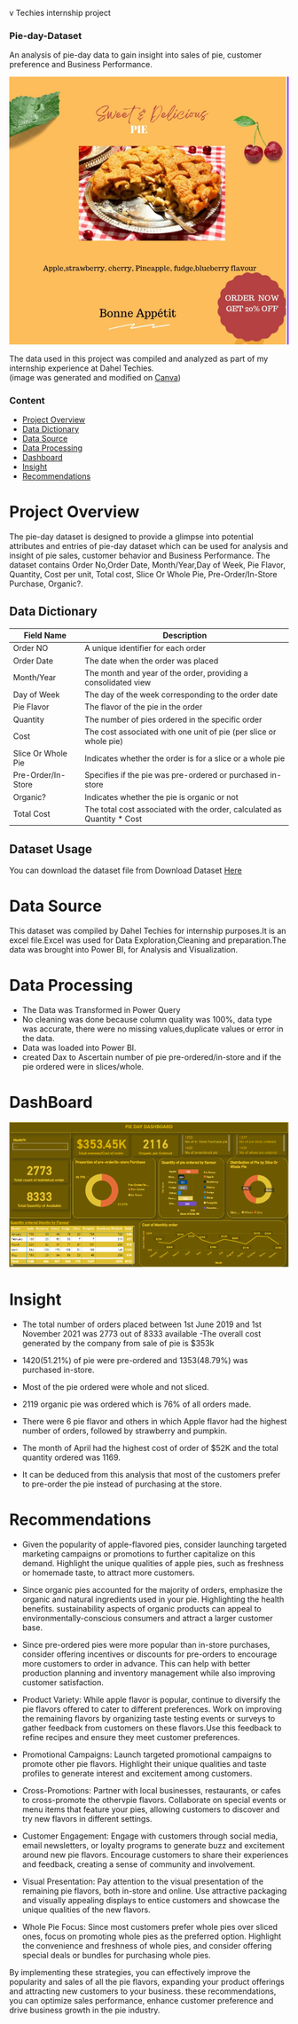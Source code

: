 
v Techies internship project 

### Pie-day-Dataset
An analysis of pie-day data to gain insight into sales of pie, customer preference and Business Performance.

<!-- Banner Text -->
<img src="https://github.com/TolaniAdedunmola/Pie-Day-Dataset/blob/main/pie%20image.jpg">

The data used in this project was compiled and analyzed as part of my internship experience at Dahel Techies.  
(image was generated and modified on [Canva](https://www.canva.com))

### Content

- [Project Overview](#project-overview)
- [Data Dictionary](#data-dictionary)
- [Data Source](#data-source)
- [Data Processing](#data-processing)
- [Dashboard](#dashboard)
- [Insight](#insight)
- [Recommendations](#recommendations)

# Project Overview 

The pie-day dataset is designed to provide a glimpse into potential attributes and entries of pie-day dataset which can be used for analysis and insight of pie sales, customer behavior and Business Performance. 
 The dataset contains Order No,Order Date, Month/Year,Day of Week, Pie Flavor, Quantity, Cost per unit, Total  cost, Slice Or Whole Pie, Pre-Order/In-Store Purchase, Organic?.


## Data Dictionary

| Field Name             | Description                                                                 |
|------------------------|-----------------------------------------------------------------------------|
| Order NO               | A unique identifier for each order                                          |
| Order Date             | The date when the order was placed                                          |
| Month/Year             | The month and year of the order, providing a consolidated view              |
| Day of Week            | The day of the week corresponding to the order date                          |
| Pie Flavor             | The flavor of the pie in the order                                           |
| Quantity               | The number of pies ordered in the specific order                             |
| Cost                   | The cost associated with one unit of pie (per slice or whole pie)           |
| Slice Or Whole Pie     | Indicates whether the order is for a slice or a whole pie                   |
| Pre-Order/In-Store     | Specifies if the pie was pre-ordered or purchased in-store                  |
| Organic?               | Indicates whether the pie is organic or not                                 |
| Total Cost             | The total cost associated with the order, calculated as Quantity * Cost      |



## Dataset Usage
You can download the dataset file from Download Dataset [Here](https://view.officeapps.live.com/op/view.aspx?src=https%3A%2F%2Fraw.githubusercontent.com%2FTolaniAdedunmola%2FPie-Day-Dataset%2Fmain%2FPie%2520Day%2520Dataset.xlsx&wdOrigin=BROWSELINK)




# Data Source 

This dataset was compiled by Dahel Techies for internship purposes.It is an excel file.Excel was used for Data Exploration,Cleaning and preparation.The data was brought into Power BI, for Analysis and Visualization. 




# Data Processing
- The Data was Transformed in Power Query
- No cleaning was done because column quality was 100%, data type was accurate, there were no missing values,duplicate values or error in the data.
- Data was loaded into Power BI.
- created Dax to Ascertain number of pie pre-ordered/in-store and if the pie ordered were in slices/whole.

# DashBoard

<!-- Banner Text -->
<img src="https://github.com/TolaniAdedunmola/Pie-Day-Dataset/blob/main/dashboard%20pie%20day.PNG">




# Insight

- The total number of orders placed between 1st June 2019 and 1st November 2021 was 2773 out of 8333 available 
-The overall cost generated by the company from sale of pie is $353k

- 1420(51.21%) of pie were pre-ordered and 1353(48.79%) was purchased in-store.
- Most of the pie ordered were whole and not sliced.

- 2119 organic pie was ordered which is 76% of all orders made.
- There were 6 pie flavor and others in which Apple flavor had the highest number of orders, followed by strawberry  and pumpkin.
- The month of April had the highest cost of order of $52K and the total quantity ordered was 1169.
- It can be deduced from this analysis that most of the customers prefer to pre-order the pie instead of purchasing at the store. 


# Recommendations 

- Given the popularity of apple-flavored pies, consider launching targeted marketing campaigns or promotions to further capitalize on this demand. Highlight the unique qualities of apple pies, such as freshness or homemade taste, to attract more customers.

- Since organic pies accounted for the majority of orders, emphasize the organic and natural ingredients used in your pie. Highlighting the health benefits. sustainability aspects of organic products   can appeal to environmentally-conscious consumers and attract a larger customer base.

- Since pre-ordered pies were more popular than in-store purchases, consider offering incentives or discounts for pre-orders to encourage more customers to order in advance. This can help with better production planning and inventory management while also improving customer satisfaction.

- Product Variety: While apple flavor is popular, continue to diversify the pie flavors offered to cater to different preferences. Work on improving the remaining flavors by organizing taste testing events or surveys to gather feedback from customers on these flavors.Use this feedback to refine recipes and ensure they meet customer preferences.

- Promotional Campaigns: Launch targeted promotional campaigns to promote other pie flavors. Highlight their  unique qualities and taste profiles to generate interest and excitement among customers.

- Cross-Promotions: Partner with local businesses, restaurants, or cafes to cross-promote the othervpie flavors. Collaborate on special events or menu items that feature your pies, allowing customers to discover and try new flavors in different settings.

- Customer Engagement: Engage with customers through social media, email newsletters, or loyalty programs to generate buzz and excitement around new pie flavors. Encourage customers to share their experiences and feedback, creating a sense of community and involvement.

- Visual Presentation: Pay attention to the visual presentation of the remaining 
pie flavors, both in-store and online. Use attractive packaging and visually appealing displays to entice customers and showcase the unique qualities of the new flavors.

- Whole Pie Focus: Since most customers prefer whole pies over sliced ones, focus on promoting whole pies as the preferred option. Highlight the convenience and freshness of whole pies, and consider offering special deals or bundles for purchasing whole pies.



By implementing these strategies, you can effectively improve the popularity and sales of all the pie flavors, expanding your product offerings and attracting new customers to your business. these recommendations, you can optimize sales performance, enhance customer preference and drive business growth in the pie industry.









